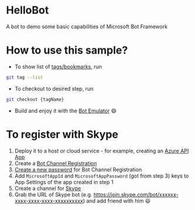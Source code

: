 # HelloBot
A bot to demo some basic capabilities of Microsoft Bot Framework

# How to use this sample?
- To show list of [tags/bookmarks](https://github.com/nguyen190887/HelloBot/releases), run
``` bash
git tag --list
```
  
  
- To checkout to desired step, run
```bash
git checkout {tagName}
```
  
  
- Build and enjoy it with the [Bot Emulator](https://github.com/Microsoft/BotFramework-Emulator) :smile:

# To register with Skype
1. Deploy it to a host or cloud service - for example, creating an [Azure API App](https://azure.microsoft.com/en-us/services/app-service/api/)
2. Create a [Bot Channel Registration](https://docs.microsoft.com/en-us/azure/bot-service/bot-service-quickstart-registration?view=azure-bot-service-3.0)
3. [Create a new password](https://docs.microsoft.com/en-us/azure/bot-service/bot-service-quickstart-registration?view=azure-bot-service-3.0#bot-channels-registration-password) for Bot Channel Registration
4. Add `MicrosoftAppId` and `MicrosoftAppPassword` (got from step 3) keys to App Settings of the app created in step 1
5. Create a channel for [Skype](https://docs.microsoft.com/en-us/azure/bot-service/bot-service-channel-connect-skype?view=azure-bot-service-3.0)
6. Grab the URL of Skype bot (e.g. https://join.skype.com/bot/xxxxxx-xxxx-xxxx-xxxx-xxxxxxxxxx) and add friend with him :smiley:
